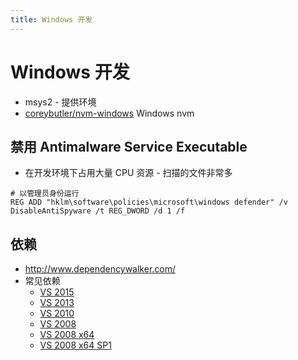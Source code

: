 ```yaml
---
title: Windows 开发
---
```


# Windows 开发

- msys2 - 提供环境
- [coreybutler/nvm-windows](https://github.com/coreybutler/nvm-windows)
  Windows nvm

## 禁用 Antimalware Service Executable

- 在开发环境下占用大量 CPU 资源 - 扫描的文件非常多

```batch
# 以管理员身份运行
REG ADD "hklm\software\policies\microsoft\windows defender" /v DisableAntiSpyware /t REG_DWORD /d 1 /f
```

## 依赖

- http://www.dependencywalker.com/
- 常见依赖
  - [VS 2015](https://www.microsoft.com/zh-cn/download/details.aspx?id=48145)
  - [VS 2013](https://www.microsoft.com/zh-cn/download/details.aspx?id=40784)
  - [VS 2010](https://www.microsoft.com/zh-cn/download/details.aspx?id=5555)
  - [VS 2008](https://www.microsoft.com/zh-cn/download/details.aspx?id=29)
  - [VS 2008 x64](https://www.microsoft.com/zh-cn/download/details.aspx?id=15336)
  - [VS 2008 x64 SP1](https://www.microsoft.com/zh-cn/download/details.aspx?id=5582)
